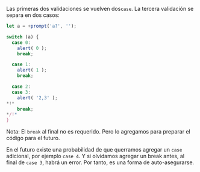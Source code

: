 Las primeras dos validaciones se vuelven dos`case`. La tercera validación se separa en dos casos:

```js run
let a = +prompt('a?', '');

switch (a) {
  case 0:
    alert( 0 );
    break;

  case 1:
    alert( 1 );
    break;

  case 2:
  case 3:
    alert( '2,3' );
*!*
    break;
*/!*
}
```

Nota: El `break` al final no es requerido. Pero lo agregamos para preparar el código para el futuro.

En el futuro existe una probabilidad de que querramos agregar un `case` adicional, por ejemplo `case 4`. Y si olvidamos agregar un break antes, al final de `case 3`, habrá un error. Por tanto, es una forma de auto-asegurarse.
